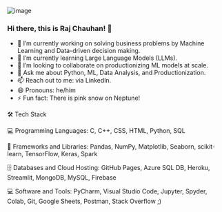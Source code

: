![image](https://user-images.githubusercontent.com/77205464/223228077-e2a22fca-997b-4ba6-9af3-c4b9f8501066.png)

### Hi there, this is Raj Chauhan! 👋

<!--
**A00447694/A00447694** is a ✨ _special_ ✨ repository because its `README.md` (this file) appears on your GitHub profile.
-->

- 🔭 I’m currently working on solving business problems by Machine Learning and Data-driven decision making. 
- 🌱 I’m currently learning Large Language Models (LLMs).
- 👯 I’m looking to collaborate on productionizing ML models at scale.
- 💬 Ask me about Python, ML, Data Analysis, and Productionization.
- 📫 Reach out to me: via LinkedIn.
- 😄 Pronouns: he/him
- ⚡ Fun fact: There is pink snow on Neptune!

🛠️ Tech Stack

💻 Programming Languages:
C,
C++,
CSS,
HTML,
Python,
SQL

🧰 Frameworks and Libraries:
Pandas,
NumPy,
Matplotlib,
Seaborn,
scikit-learn,
TensorFlow,
Keras,
Spark

🗄️ Databases and Cloud Hosting:
GitHub Pages,
Azure SQL DB,
Heroku,
Streamlit,
MongoDB,
MySQL,
Firebase

💻 Software and Tools:
PyCharm,
Visual Studio Code,
Jupyter,
Spyder,
Colab,
Git,
Google Sheets,
Postman,
Stack Overflow ;) 
